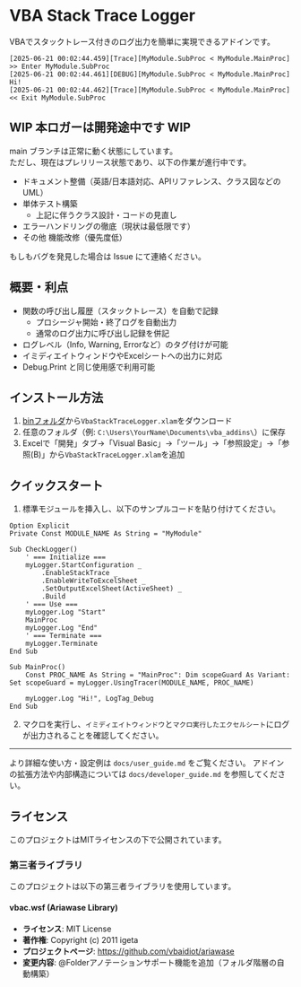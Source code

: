 # VBA Stack Trace Logger

VBAでスタックトレース付きのログ出力を簡単に実現できるアドインです。  

```:Sample
[2025-06-21 00:02:44.459][Trace][MyModule.SubProc < MyModule.MainProc] >> Enter MyModule.SubProc
[2025-06-21 00:02:44.461][DEBUG][MyModule.SubProc < MyModule.MainProc] Hi!
[2025-06-21 00:02:44.462][Trace][MyModule.SubProc < MyModule.MainProc] << Exit MyModule.SubProc
```

## WIP 本ロガーは開発途中です WIP
main ブランチは正常に動く状態にしています。  
ただし、現在はプレリリース状態であり、以下の作業が進行中です。  

- ドキュメント整備（英語/日本語対応、APIリファレンス、クラス図などのUML）
- 単体テスト構築
  - 上記に伴うクラス設計・コードの見直し
- エラーハンドリングの徹底（現状は最低限です）
- その他 機能改修（優先度低）

もしもバグを発見した場合は Issue にて連絡ください。

## 概要・利点
- 関数の呼び出し履歴（スタックトレース）を自動で記録
  - プロシージャ開始・終了ログを自動出力
  - 通常のログ出力に呼び出し記録を併記
- ログレベル（Info, Warning, Errorなど）のタグ付けが可能
- イミディエイトウィンドウやExcelシートへの出力に対応
- Debug.Print と同じ使用感で利用可能

## インストール方法
1. [binフォルダ](../bin)から`VbaStackTraceLogger.xlam`をダウンロード
2. 任意のフォルダ（例: `C:\Users\YourName\Documents\vba_addins\`）に保存
3. Excelで「開発」タブ→「Visual Basic」→「ツール」→「参照設定」→「参照(B)」から`VbaStackTraceLogger.xlam`を追加

## クイックスタート
1. 標準モジュールを挿入し、以下のサンプルコードを貼り付けてください。

```vba:MyModule
Option Explicit
Private Const MODULE_NAME As String = "MyModule"

Sub CheckLogger()
    ' === Initialize ===
    myLogger.StartConfiguration _
        .EnableStackTrace _
        .EnableWriteToExcelSheet _
        .SetOutputExcelSheet(ActiveSheet) _
        .Build
    ' === Use ===
    myLogger.Log "Start"
    MainProc
    myLogger.Log "End"
    ' === Terminate ===
    myLogger.Terminate
End Sub

Sub MainProc()
    Const PROC_NAME As String = "MainProc": Dim scopeGuard As Variant: Set scopeGuard = myLogger.UsingTracer(MODULE_NAME, PROC_NAME)
    
    myLogger.Log "Hi!", LogTag_Debug
End Sub
```

2. マクロを実行し、`イミディエイトウィンドウ`と`マクロ実行したエクセルシート`にログが出力されることを確認してください。

---

より詳細な使い方・設定例は `docs/user_guide.md` をご覧ください。
アドインの拡張方法や内部構造については `docs/developer_guide.md` を参照してください。


## ライセンス
このプロジェクトはMITライセンスの下で公開されています。  

### 第三者ライブラリ
このプロジェクトは以下の第三者ライブラリを使用しています。  

#### vbac.wsf (Ariawase Library)
- **ライセンス**: MIT License
- **著作権**: Copyright (c) 2011 igeta
- **プロジェクトページ**: https://github.com/vbaidiot/ariawase
- **変更内容**: @Folderアノテーションサポート機能を追加（フォルダ階層の自動構築）
